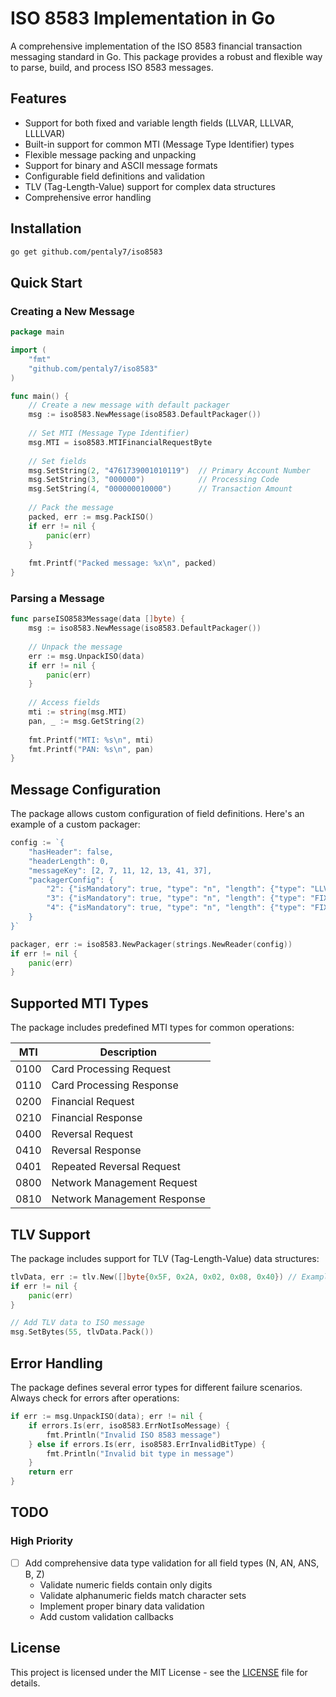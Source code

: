 # ISO 8583 Implementation in Go

A comprehensive implementation of the ISO 8583 financial transaction messaging standard in Go. This package provides a robust and flexible way to parse, build, and process ISO 8583 messages.

## Features

- Support for both fixed and variable length fields (LLVAR, LLLVAR, LLLLVAR)
- Built-in support for common MTI (Message Type Identifier) types
- Flexible message packing and unpacking
- Support for binary and ASCII message formats
- Configurable field definitions and validation
- TLV (Tag-Length-Value) support for complex data structures
- Comprehensive error handling

## Installation

```bash
go get github.com/pentaly7/iso8583
```

## Quick Start

### Creating a New Message

```go
package main

import (
    "fmt"
    "github.com/pentaly7/iso8583"
)

func main() {
    // Create a new message with default packager
    msg := iso8583.NewMessage(iso8583.DefaultPackager())
    
    // Set MTI (Message Type Identifier)
    msg.MTI = iso8583.MTIFinancialRequestByte
    
    // Set fields
    msg.SetString(2, "4761739001010119")  // Primary Account Number
    msg.SetString(3, "000000")            // Processing Code
    msg.SetString(4, "000000010000")      // Transaction Amount
    
    // Pack the message
    packed, err := msg.PackISO()
    if err != nil {
        panic(err)
    }
    
    fmt.Printf("Packed message: %x\n", packed)
}
```

### Parsing a Message

```go
func parseISO8583Message(data []byte) {
    msg := iso8583.NewMessage(iso8583.DefaultPackager())
    
    // Unpack the message
    err := msg.UnpackISO(data)
    if err != nil {
        panic(err)
    }
    
    // Access fields
    mti := string(msg.MTI)
    pan, _ := msg.GetString(2)
    
    fmt.Printf("MTI: %s\n", mti)
    fmt.Printf("PAN: %s\n", pan)
}
```

## Message Configuration

The package allows custom configuration of field definitions. Here's an example of a custom packager:

```go
config := `{
    "hasHeader": false,
    "headerLength": 0,
    "messageKey": [2, 7, 11, 12, 13, 41, 37],
    "packagerConfig": {
        "2": {"isMandatory": true, "type": "n", "length": {"type": "LLVAR", "max": 19}},
        "3": {"isMandatory": true, "type": "n", "length": {"type": "FIXED", "max": 6}},
        "4": {"isMandatory": true, "type": "n", "length": {"type": "FIXED", "max": 12}}
    }
}`

packager, err := iso8583.NewPackager(strings.NewReader(config))
if err != nil {
    panic(err)
}
```

## Supported MTI Types

The package includes predefined MTI types for common operations:

| MTI | Description |
|-----|-------------|
| 0100 | Card Processing Request |
| 0110 | Card Processing Response |
| 0200 | Financial Request |
| 0210 | Financial Response |
| 0400 | Reversal Request |
| 0410 | Reversal Response |
| 0401 | Repeated Reversal Request |
| 0800 | Network Management Request |
| 0810 | Network Management Response |

## TLV Support

The package includes support for TLV (Tag-Length-Value) data structures:

```go
tlvData, err := tlv.New([]byte{0x5F, 0x2A, 0x02, 0x08, 0x40}) // Example TLV data
if err != nil {
    panic(err)
}

// Add TLV data to ISO message
msg.SetBytes(55, tlvData.Pack())
```

## Error Handling

The package defines several error types for different failure scenarios. Always check for errors after operations:

```go
if err := msg.UnpackISO(data); err != nil {
    if errors.Is(err, iso8583.ErrNotIsoMessage) {
        fmt.Println("Invalid ISO 8583 message")
    } else if errors.Is(err, iso8583.ErrInvalidBitType) {
        fmt.Println("Invalid bit type in message")
    }
    return err
}
```

## TODO

### High Priority
- [ ] Add comprehensive data type validation for all field types (N, AN, ANS, B, Z)
  - Validate numeric fields contain only digits
  - Validate alphanumeric fields match character sets
  - Implement proper binary data validation
  - Add custom validation callbacks

## License

This project is licensed under the MIT License - see the [LICENSE](LICENSE) file for details.